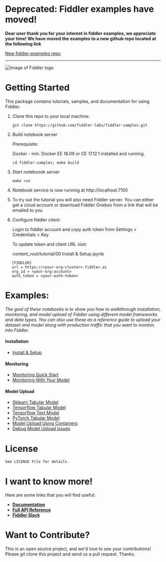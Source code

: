 # Deprecated: Fiddler examples have moved!

__Dear user thank you for your interest in fiddler examples, we appreciate your time! We have moved the examples to a new github repo located at the following link__

[New fiddler-examples repo](https://github.com/fiddler-labs/fiddler-examples)

___

<a name="getting-started"></a>

<div align="left">
    <img src="content_root/tutorial/images/logo.png"
         alt="Image of Fiddler logo"/>
</div>

# Getting Started

This package contains tutorials, samples, and documentation for using Fiddler.

1. Clone this repo to your local machine:

   ```git clone https://github.com/fiddler-labs/fiddler-samples.git```

2. Build notebook server
   
   Prerequisite: 
   
      Docker - min. Docker EE 18.09 or CE 17.12.1 installed and running.

   ```cd fiddler-samples; make build``` 

3. Start noteboook server

   ```make run```

4. Notebook service is now running at http://localhost:7100

5. To try out the tutorial you will also need Fiddler server. You can either get a cloud account or download Fiddler Onebox from a link that will be emailed to you
   
6. Configure fiddler client:

   Login to fiddler account and copy auth token from Settings > Credentials > Key
   
   To update token and client URL visit: 

   content_root/tutorial/00 Install & Setup.ipynb

```
   [FIDDLER]
   url = https://<your-org-cluster>.fiddler.ai
   org_id = <your-org-account>
   auth_token = <your-auth-token>
```

<a name="examples"></a>
# Examples:
*The goal of these notebooks is to show you how to walkthrough installation, monitoring, and model upload of Fiddler using different model frameworks and data types. You can also use these as a reference guide to upload your dataset and model along with production traffic that you want to monitor, into Fiddler.*

#### Installation
- [Install & Setup](https://github.com/fiddler-labs/fiddler-samples/blob/master/content_root/tutorial/00%20Install%20%26%20Setup.ipynb)
#### Monitoring
- [Monitoring Quick Start](https://github.com/fiddler-labs/fiddler-samples/blob/master/content_root/tutorial/01a%20Monitoring%20Quickstart.ipynb)
- [Monitoring With Your Model](https://github.com/fiddler-labs/fiddler-samples/blob/master/content_root/tutorial/01b%20Monitoring%20With%20Your%20Model%20.ipynb)
#### Model Upload
- [Sklearn Tabular Model](https://github.com/fiddler-labs/fiddler-samples/blob/master/content_root/tutorial/02a%20Sklearn%20Tabular%20Model.ipynb)
- [Tensorflow Tabular Model](https://github.com/fiddler-labs/fiddler-samples/blob/master/content_root/tutorial/02b%20Tensorflow%20Tabular%20Model.ipynb)
- [Tensorflow Text Model](https://github.com/fiddler-labs/fiddler-samples/blob/master/content_root/tutorial/02c%20Tensorflow%20Text%20Model.ipynb)
- [PyTorch Tabular Model](https://github.com/fiddler-labs/fiddler-samples/blob/master/content_root/tutorial/02d%20PyTorch%20Tabular%20Model.ipynb)
- [Model Upload Using Containers](https://github.com/fiddler-labs/fiddler-samples/blob/master/content_root/tutorial/02e%20Model%20Upload%20Using%20Containers.ipynb)
- [Debug Model Upload Issues](https://github.com/fiddler-labs/fiddler-samples/blob/master/content_root/tutorial/02f%20Debug%20Model%20Upload%20Issues.ipynb)

   
<a name="license"></a>
# License

```
See LICENSE File for details. 
```

<a name="i-want-to-know-more"></a>
# I want to know more!

Here are some links that you will find useful:
* **[Documentation](https://docs.fiddler.ai/)**
* **[Full API Reference](https://api.fiddler.ai/api-reference)**
* **[Fiddler Slack](https://fiddler-community.slack.com/)**


<a name="want-to-contribute"></a>
# Want to Contribute?

This is an open source project, and we'd love to see your contributions!
Please git clone this project and send us a pull request. Thanks.




   
   

